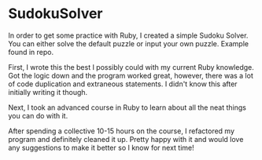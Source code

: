 # SudokuSolver
In order to get some practice with Ruby, I created a simple Sudoku Solver. You can either solve the default puzzle or input your own puzzle. Example found in repo.

First, I wrote this the best I possibly could with my current Ruby knowledge. Got the logic down and the program worked great, however, there was a lot of code duplication and extraneous statements. I didn't know this after initially writing it though. 

Next, I took an advanced course in Ruby to learn about all the neat things you can do with it.

After spending a collective 10-15 hours on the course, I refactored my program and definitely cleaned it up. Pretty happy with it and would love any suggestions to make it better so I know for next time!

